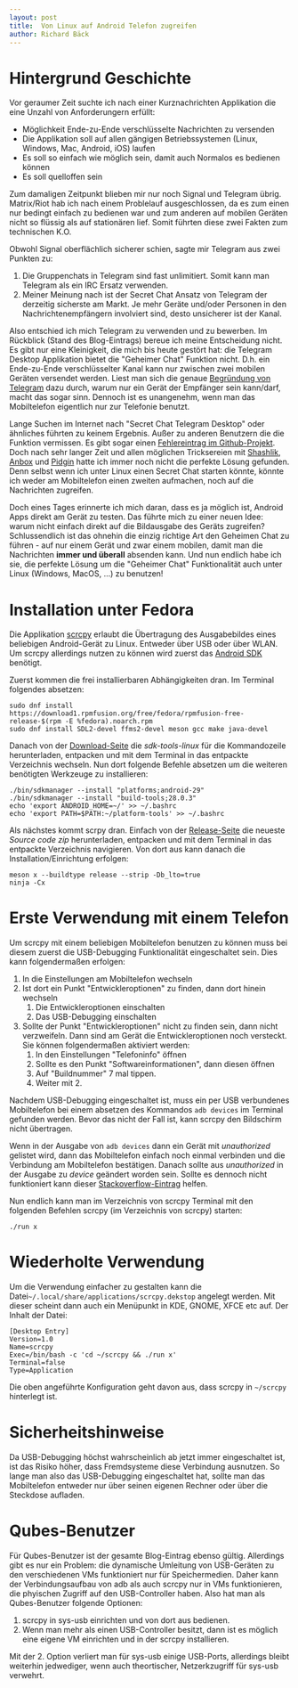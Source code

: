 ```yaml
---
layout: post
title:  Von Linux auf Android Telefon zugreifen
author: Richard Bäck
---
```


# Hintergrund Geschichte

Vor geraumer Zeit suchte ich nach einer Kurznachrichten Applikation die eine Unzahl von Anforderungern erfüllt:

- Möglichkeit Ende-zu-Ende verschlüsselte Nachrichten zu versenden
- Die Applikation soll auf allen gängigen Betriebssystemen (Linux, Windows, Mac, Android, iOS) laufen
- Es soll so einfach wie möglich sein, damit auch Normalos es bedienen können
- Es soll quelloffen sein

Zum damaligen Zeitpunkt blieben mir nur noch Signal und Telegram übrig. Matrix/Riot hab ich nach einem Problelauf ausgeschlossen, da es zum einen nur bedingt einfach zu bedienen war und zum anderen auf mobilen Geräten nicht so flüssig als auf stationären lief. Somit führten diese zwei Fakten zum technischen K.O.

Obwohl Signal oberflächlich sicherer schien, sagte mir Telegram aus zwei Punkten zu:

1. Die Gruppenchats in Telegram sind fast unlimitiert. Somit kann man Telegram als ein IRC Ersatz verwenden.
2. Meiner Meinung nach ist der Secret Chat Ansatz von Telegram der derzeitig sicherste am Markt. Je mehr Geräte und/oder Personen in den Nachrichtenempfängern involviert sind, desto unsicherer ist der Kanal.

Also entschied ich mich Telegram zu verwenden und zu bewerben. Im Rückblick (Stand des Blog-Eintrags) bereue ich meine Entscheidung nicht. Es gibt nur eine Kleinigkeit, die mich bis heute gestört hat: die Telegram Desktop Applikation bietet die "Geheimer Chat" Funktion nicht. D.h. ein Ende-zu-Ende verschlüsselter Kanal kann nur zwischen zwei mobilen Geräten versendet werden. Liest man sich die genaue [Begründung von Telegram](https://tsf.telegram.org/manuals/e2ee-simple) dazu durch, warum nur ein Gerät der Empfänger sein kann/darf, macht das sogar sinn. Dennoch ist es unangenehm, wenn man das Mobiltelefon eigentlich nur zur Telefonie benutzt.

Lange Suchen im Internet nach "Secret Chat Telegram Desktop" oder ähnliches führten zu keinem Ergebnis. Außer zu anderen Benutzern die die Funktion vermissen. Es gibt sogar einen [Fehlereintrag im Github-Projekt](https://github.com/telegramdesktop/tdesktop/issues/871). Doch nach sehr langer Zeit und allen möglichen Tricksereien mit [Shashlik](http://www.shashlik.io/), [Anbox](https://anbox.io/) und [Pidgin](https://github.com/majn/telegram-purple) hatte ich immer noch nicht die perfekte Lösung gefunden. Denn selbst wenn ich unter Linux einen Secret Chat starten könnte, könnte ich weder am Mobiltelefon einen zweiten aufmachen, noch auf die Nachrichten zugreifen.

Doch eines Tages erinnerte ich mich daran, dass es ja möglich ist, Android Apps direkt am Gerät zu testen. Das führte mich zu einer neuen Idee: warum nicht einfach direkt auf die Bildausgabe des Geräts zugreifen? Schlussendlich ist das ohnehin die einzig richtige Art den Geheimen Chat zu führen - auf nur einem Gerät und zwar einem mobilen, damit man die Nachrichten __immer und überall__ absenden kann. Und nun endlich habe ich sie, die perfekte Lösung um die "Geheimer Chat" Funktionalität auch unter Linux (Windows, MacOS, ...) zu benutzen!

# Installation unter Fedora

Die Applikation [scrcpy](https://github.com/Genymobile/scrcpy) erlaubt die Übertragung des Ausgabebildes eines beliebigen Android-Gerät zu Linux. Entweder über USB oder über WLAN. Um scrcpy allerdings nutzen zu können wird zuerst das [Android SDK](https://developer.android.com/studio/) benötigt.

Zuerst kommen die frei installierbaren Abhängigkeiten dran. Im Terminal folgendes absetzen:

    sudo dnf install https://download1.rpmfusion.org/free/fedora/rpmfusion-free-release-$(rpm -E %fedora).noarch.rpm
    sudo dnf install SDL2-devel ffms2-devel meson gcc make java-devel

Danach von der [Download-Seite](https://developer.android.com/studio/) die _sdk-tools-linux_ für die Kommandozeile herunterladen, entpacken und mit dem Terminal in das entpackte Verzeichnis wechseln. Nun dort folgende Befehle absetzen um die weiteren benötigten Werkzeuge zu installieren:

    ./bin/sdkmanager --install "platforms;android-29"
    ./bin/sdkmanager --install "build-tools;28.0.3"
    echo 'export ANDROID_HOME=~/' >> ~/.bashrc
    echo 'export PATH=$PATH:~/platform-tools' >> ~/.bashrc

Als nächstes kommt scrpy dran. Einfach von der [Release-Seite](https://github.com/Genymobile/scrcpy/releases) die neueste _Source code zip_ herunterladen, entpacken und mit dem Terminal in das entpackte Verzeichnis navigieren. Von dort aus kann danach die Installation/Einrichtung erfolgen:

    meson x --buildtype release --strip -Db_lto=true
    ninja -Cx

# Erste Verwendung mit einem Telefon

Um scrcpy mit einem beliebigen Mobiltelefon benutzen zu können muss bei diesem zuerst die USB-Debugging Funktionalität eingeschaltet sein. Dies kann folgendermaßen erfolgen:

1. In die Einstellungen am Mobiltelefon wechseln
2. Ist dort ein Punkt "Entwickleroptionen" zu finden, dann dort hinein wechseln
    1. Die Entwickleroptionen einschalten
    2. Das USB-Debugging einschalten
3. Sollte der Punkt "Entwickleroptionen" nicht zu finden sein, dann nicht verzweifeln. Dann sind am Gerät die Entwickleroptionen noch versteckt. Sie können folgendermaßen aktiviert werden:
    1. In den Einstellungen "Telefoninfo" öffnen
    2. Sollte es den Punkt "Softwareinformationen", dann diesen öffnen
    3. Auf "Buildnummer" 7 mal tippen.
    4. Weiter mit 2.

Nachdem USB-Debugging eingeschaltet ist, muss ein per USB verbundenes Mobiltelefon bei einem absetzen des Kommandos `adb devices` im Terminal gefunden werden. Bevor das nicht der Fall ist, kann scrcpy den Bildschirm nicht übertragen.

Wenn in der Ausgabe von `adb devices` dann ein Gerät mit _unauthorized_ gelistet wird, dann das Mobiltelefon einfach noch einmal verbinden und die Verbindung am Mobiltelefon bestätigen. Danach sollte aus _unauthorized_ in der Ausgabe zu _device_ geändert worden sein. Sollte es dennoch nicht funktioniert kann dieser [Stackoverflow-Eintrag](https://stackoverflow.com/questions/23081263/adb-android-device-unauthorized#answer-25546300) helfen.

Nun endlich kann man im Verzeichnis von scrcpy Terminal mit den folgenden Befehlen scrcpy (im Verzeichnis von scrcpy) starten:

    ./run x

# Wiederholte Verwendung

Um die Verwendung einfacher zu gestalten kann die Datei`~/.local/share/applications/scrcpy.dekstop` angelegt werden. Mit dieser scheint dann auch ein Menüpunkt in KDE, GNOME, XFCE etc auf. Der Inhalt der Datei:

    [Desktop Entry]
    Version=1.0
    Name=scrcpy
    Exec=/bin/bash -c 'cd ~/scrcpy && ./run x'
    Terminal=false
    Type=Application

Die oben angeführte Konfiguration geht davon aus, dass scrcpy in `~/scrcpy` hinterlegt ist.

# Sicherheitshinweise

Da USB-Debugging höchst wahrscheinlich ab jetzt immer eingeschaltet ist, ist das Risiko höher, dass Fremdsysteme diese Verbindung ausnutzen. So lange man also das USB-Debugging eingeschaltet hat, sollte man das Mobiltelefon entweder nur über seinen eigenen Rechner oder über die Steckdose aufladen.

# Qubes-Benutzer

Für Qubes-Benutzer ist der gesamte Blog-Eintrag ebenso gültig. Allerdings gibt es nur ein Problem: die dynamische Umleitung von USB-Geräten zu den verschiedenen VMs funktioniert nur für Speichermedien. Daher kann der Verbindungsaufbau von adb als auch scrcpy nur in VMs funktionieren, die phyischen Zugriff auf den USB-Controller haben. Also hat man als Qubes-Benutzer folgende Optionen:

1. scrcpy in sys-usb einrichten und von dort aus bedienen.
2. Wenn man mehr als einen USB-Controller besitzt, dann ist es möglich eine eigene VM einrichten und in der scrcpy installieren.

Mit der 2. Option verliert man für sys-usb einige USB-Ports, allerdings bleibt weiterhin jedwediger, wenn auch theortischer, Netzerkzugriff für sys-usb verwehrt.
